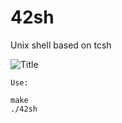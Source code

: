 # 42sh
Unix shell based on tcsh

![Title](http://i.imgur.com/20tvSnb.png)


```
Use:

make
./42sh
```
